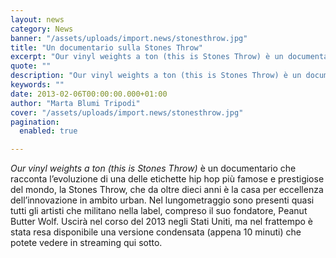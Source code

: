 ```yaml
---
layout: news
category: News
banner: "/assets/uploads/import.news/stonesthrow.jpg"
title: "Un documentario sulla Stones Throw"
excerpt: "Our vinyl weights a ton (this is Stones Throw) è un documentario che racconta l’evoluzione di una delle etichette hip hop più famose e prestigiose del mondo, la Stones Throw, che da oltre dieci anni è la casa per eccellenza dell’innovazione in ambito urban. Nel lungometraggio sono presenti quasi tutti gli artisti che militano nella [&hellip"
quote: ""
description: "Our vinyl weights a ton (this is Stones Throw) è un documentario che racconta l’evoluzione di una delle etichette hip hop più famose e prestigiose del mondo, la Stones Throw, che da oltre dieci anni è la casa per eccellenza dell’innovazione in ambito urban. Nel lungometraggio sono presenti quasi tutti gli artisti che militano nella [&hellip"
keywords: ""
date: 2013-02-06T00:00:00.000+01:00
author: "Marta Blumi Tripodi"
cover: "/assets/uploads/import.news/stonesthrow.jpg"
pagination:
  enabled: true

---
```


_Our vinyl weights a ton (this is Stones Throw)_ è un documentario che racconta l’evoluzione di una delle etichette hip hop più famose e prestigiose del mondo, la Stones Throw, che da oltre dieci anni è la casa per eccellenza dell’innovazione in ambito urban. Nel lungometraggio sono presenti quasi tutti gli artisti che militano nella label, compreso il suo fondatore, Peanut Butter Wolf. Uscirà nel corso del 2013 negli Stati Uniti, ma nel frattempo è stata resa disponibile una versione condensata (appena 10 minuti) che potete vedere in streaming qui sotto.

  